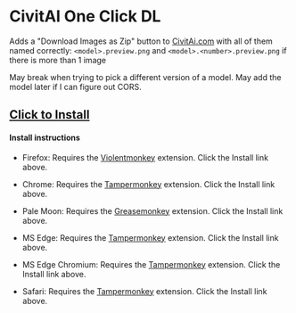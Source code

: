 # CivitAI One Click DL
Adds a "Download Images as Zip" button to [CivitAi.com](https://civitai.com/) with all of them named correctly: `<model>.preview.png` and `<model>.<number>.preview.png` if there is more than 1 image

May break when trying to pick a different version of a model.
May add the model later if I can figure out CORS.

## [Click to Install](https://github.com/tehrobber/civitai-one-click-dl/raw/master/dist/civitai-dl-btn.user.js)

#### Install instructions

- Firefox: Requires the [Violentmonkey](https://addons.mozilla.org/en-US/firefox/addon/violentmonkey/) extension. Click the Install link above.

- Chrome: Requires the [Tampermonkey](https://chrome.google.com/webstore/detail/tampermonkey/dhdgffkkebhmkfjojejmpbldmpobfkfo?hl) extension. Click the Install link above.

- Pale Moon: Requires the [Greasemonkey](https://addons.mozilla.org/en-US/firefox/addon/greasemonkey/versions/?page=2#version-1.15.1-signed) extension. Click the Install link above.

- MS Edge: Requires the [Tampermonkey](https://www.microsoft.com/store/apps/9NBLGGH5162S) extension. Click the Install link above.

- MS Edge Chromium: Requires the [Tampermonkey](https://www.microsoft.com/en-us/microsoft-edge/insider-addons/detail/iikmkjmpaadaobahmlepeloendndfphd) extension. Click the Install link above.

- Safari: Requires the [Tampermonkey](https://safari-extensions.apple.com/details/?id=net.tampermonkey.safari-G3XV72R5TC) extension. Click the Install link above.
